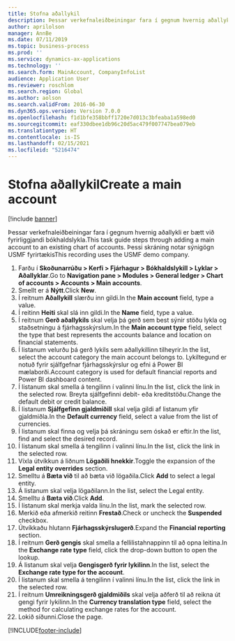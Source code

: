 ```yaml
---
title: Stofna aðallykil
description: Þessar verkefnaleiðbeiningar fara í gegnum hvernig aðallykli er bætt við fyrirliggjandi bókhaldslykla.
author: aprilolson
manager: AnnBe
ms.date: 07/11/2019
ms.topic: business-process
ms.prod: ''
ms.service: dynamics-ax-applications
ms.technology: ''
ms.search.form: MainAccount, CompanyInfoList
audience: Application User
ms.reviewer: roschlom
ms.search.region: Global
ms.author: aolson
ms.search.validFrom: 2016-06-30
ms.dyn365.ops.version: Version 7.0.0
ms.openlocfilehash: f1d1bfe358bbff1720e7d013c3bfeaba1a598ed0
ms.sourcegitcommit: eaf330dbee1db96c20d5ac479f007747bea079eb
ms.translationtype: HT
ms.contentlocale: is-IS
ms.lasthandoff: 02/15/2021
ms.locfileid: "5216474"
---
```

# <a name="create-a-main-account"></a><span data-ttu-id="a7a6f-103">Stofna aðallykil</span><span class="sxs-lookup"><span data-stu-id="a7a6f-103">Create a main account</span></span>

[!include [banner](../../includes/banner.md)]

<span data-ttu-id="a7a6f-104">Þessar verkefnaleiðbeiningar fara í gegnum hvernig aðallykli er bætt við fyrirliggjandi bókhaldslykla.</span><span class="sxs-lookup"><span data-stu-id="a7a6f-104">This task guide steps through adding a main account to an existing chart of accounts.</span></span> <span data-ttu-id="a7a6f-105">Þessi skráning notar sýnigögn USMF fyrirtækis</span><span class="sxs-lookup"><span data-stu-id="a7a6f-105">This recording uses the USMF demo company.</span></span>  

1. <span data-ttu-id="a7a6f-106">Farðu í **Skoðunarrúðu > Kerfi > Fjárhagur > Bókhaldslykill > Lyklar > Aðallyklar**.</span><span class="sxs-lookup"><span data-stu-id="a7a6f-106">Go to **Navigation pane > Modules > General ledger > Chart of accounts > Accounts > Main accounts**.</span></span>
2. <span data-ttu-id="a7a6f-107">Smellt er á **Nýtt**.</span><span class="sxs-lookup"><span data-stu-id="a7a6f-107">Click **New**.</span></span>
3. <span data-ttu-id="a7a6f-108">Í reitnum **Aðallykill** slærðu inn gildi.</span><span class="sxs-lookup"><span data-stu-id="a7a6f-108">In the **Main account** field, type a value.</span></span>
4. <span data-ttu-id="a7a6f-109">Í reitinn **Heiti** skal slá inn gildi.</span><span class="sxs-lookup"><span data-stu-id="a7a6f-109">In the **Name** field, type a value.</span></span>
5. <span data-ttu-id="a7a6f-110">Í reitnum **Gerð aðallykils** skal velja þá gerð sem best sýnir stöðu lykla og staðsetningu á fjárhagsskýrslum.</span><span class="sxs-lookup"><span data-stu-id="a7a6f-110">In the **Main account type** field, select the type that best represents the accounts balance and location on financial statements.</span></span>
6. <span data-ttu-id="a7a6f-111">Í listanum velurðu þá gerð lykils sem aðallykillinn tilheyrir.</span><span class="sxs-lookup"><span data-stu-id="a7a6f-111">In the list, select the account category the main account belongs to.</span></span> <span data-ttu-id="a7a6f-112">Lykiltegund er notuð fyrir sjálfgefnar fjárhagsskýrslur og efni á Power BI mælaborði.</span><span class="sxs-lookup"><span data-stu-id="a7a6f-112">Account category is used for default financial reports and Power BI dashboard content.</span></span>  
7. <span data-ttu-id="a7a6f-113">Í listanum skal smella á tengilinn í valinni línu.</span><span class="sxs-lookup"><span data-stu-id="a7a6f-113">In the list, click the link in the selected row.</span></span> <span data-ttu-id="a7a6f-114">Breyta sjálfgefinni debit- eða kreditstöðu.</span><span class="sxs-lookup"><span data-stu-id="a7a6f-114">Change the default debit or credit balance.</span></span>  
8. <span data-ttu-id="a7a6f-115">Í listanum **Sjálfgefinn gjaldmiðill** skal velja gildi af listanum yfir gjaldmiðla.</span><span class="sxs-lookup"><span data-stu-id="a7a6f-115">In the **Default currency** field, select a value from the list of currencies.</span></span>
9. <span data-ttu-id="a7a6f-116">Í listanum skal finna og velja þá skráningu sem óskað er eftir.</span><span class="sxs-lookup"><span data-stu-id="a7a6f-116">In the list, find and select the desired record.</span></span>
10. <span data-ttu-id="a7a6f-117">Í listanum skal smella á tengilinn í valinni línu.</span><span class="sxs-lookup"><span data-stu-id="a7a6f-117">In the list, click the link in the selected row.</span></span>
11. <span data-ttu-id="a7a6f-118">Víxla útvíkkun á liðnum **Lögaðili hnekkir**.</span><span class="sxs-lookup"><span data-stu-id="a7a6f-118">Toggle the expansion of the **Legal entity overrides** section.</span></span>
12. <span data-ttu-id="a7a6f-119">Smelltu á **Bæta við** til að bæta við lögaðila.</span><span class="sxs-lookup"><span data-stu-id="a7a6f-119">Click **Add** to select a legal entity.</span></span>
13. <span data-ttu-id="a7a6f-120">Á listanum skal velja lögaðilann.</span><span class="sxs-lookup"><span data-stu-id="a7a6f-120">In the list, select the Legal entity.</span></span>
14. <span data-ttu-id="a7a6f-121">Smelltu á **Bæta við**.</span><span class="sxs-lookup"><span data-stu-id="a7a6f-121">Click **Add**.</span></span>
15. <span data-ttu-id="a7a6f-122">Í listanum skal merkja valda línu.</span><span class="sxs-lookup"><span data-stu-id="a7a6f-122">In the list, mark the selected row.</span></span>
16. <span data-ttu-id="a7a6f-123">Merkið eða afmerkið reitinn **Frestað**.</span><span class="sxs-lookup"><span data-stu-id="a7a6f-123">Check or uncheck the **Suspended** checkbox.</span></span>
17. <span data-ttu-id="a7a6f-124">Útvíkkaðu hlutann **Fjárhagsskýrslugerð**.</span><span class="sxs-lookup"><span data-stu-id="a7a6f-124">Expand the **Financial reporting** section.</span></span>
18. <span data-ttu-id="a7a6f-125">Í reitnum **Gerð gengis** skal smella a fellilistahnappinn til að opna leitina.</span><span class="sxs-lookup"><span data-stu-id="a7a6f-125">In the **Exchange rate type** field, click the drop-down button to open the lookup.</span></span>
19. <span data-ttu-id="a7a6f-126">Á listanum skal velja **Gengisgerð fyrir lykilinn**.</span><span class="sxs-lookup"><span data-stu-id="a7a6f-126">In the list, select the **Exchange rate type for the account**.</span></span>
20. <span data-ttu-id="a7a6f-127">Í listanum skal smella á tengilinn í valinni línu.</span><span class="sxs-lookup"><span data-stu-id="a7a6f-127">In the list, click the link in the selected row.</span></span>
21. <span data-ttu-id="a7a6f-128">Í reitnum **Umreikningsgerð gjaldmiðils** skal velja aðferð til að reikna út gengi fyrir lykilinn.</span><span class="sxs-lookup"><span data-stu-id="a7a6f-128">In the **Currency translation type** field, select the method for calculating exchange rates for the account.</span></span>
22. <span data-ttu-id="a7a6f-129">Lokið síðunni.</span><span class="sxs-lookup"><span data-stu-id="a7a6f-129">Close the page.</span></span>



[!INCLUDE[footer-include](../../../includes/footer-banner.md)]